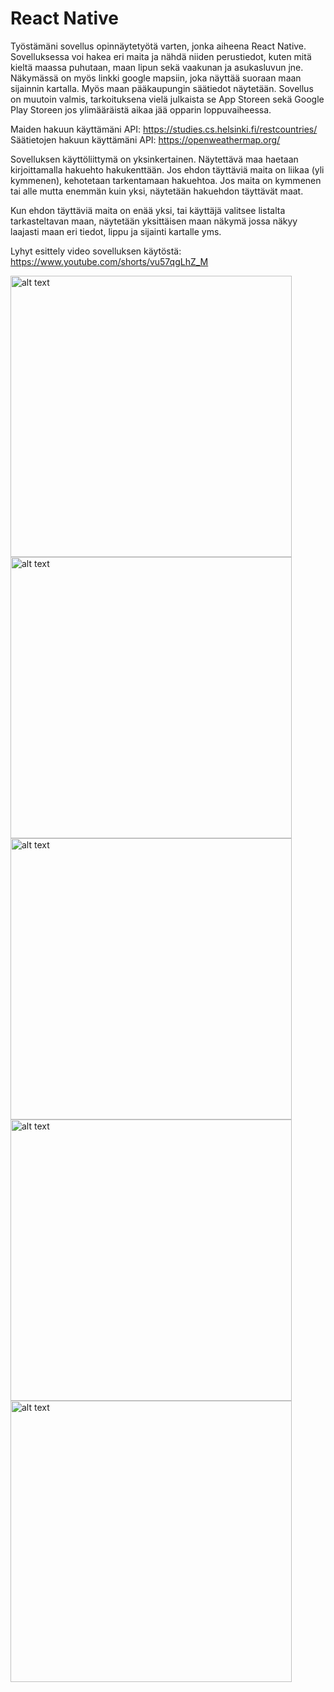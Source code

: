 # React Native

Työstämäni sovellus opinnäytetyötä varten, jonka aiheena React Native. Sovelluksessa voi hakea eri maita ja nähdä niiden perustiedot, kuten mitä kieltä maassa puhutaan, maan lipun sekä vaakunan ja asukasluvun jne. Näkymässä on myös linkki google mapsiin, joka näyttää suoraan maan sijainnin kartalla. Myös maan pääkaupungin säätiedot näytetään. Sovellus on muutoin valmis, tarkoituksena vielä julkaista se App Storeen sekä Google Play Storeen jos ylimääräistä aikaa jää opparin loppuvaiheessa.

Maiden hakuun käyttämäni API: https://studies.cs.helsinki.fi/restcountries/
Säätietojen hakuun käyttämäni API: https://openweathermap.org/

Sovelluksen käyttöliittymä on yksinkertainen.
Näytettävä maa haetaan kirjoittamalla hakuehto hakukenttään.
Jos ehdon täyttäviä maita on liikaa (yli kymmenen), kehotetaan tarkentamaan hakuehtoa.
Jos maita on kymmenen tai alle mutta enemmän kuin yksi, näytetään hakuehdon täyttävät maat.

Kun ehdon täyttäviä maita on enää yksi, tai käyttäjä valitsee listalta tarkasteltavan maan, näytetään yksittäisen maan näkymä jossa näkyy laajasti maan eri tiedot, lippu ja sijainti kartalle yms.

Lyhyt esittely video sovelluksen käytöstä: https://www.youtube.com/shorts/vu57qgLhZ_M

<img src="kuva1.jpeg" alt="alt text" width="450"/>
<img src="kuva2.jpeg" alt="alt text" width="450"/>
<img src="3kuva.jpeg" alt="alt text" width="450"/>
<img src="kuva4.jpeg" alt="alt text" width="450"/>
<img src="kuva5.jpeg" alt="alt text" width="450"/>
